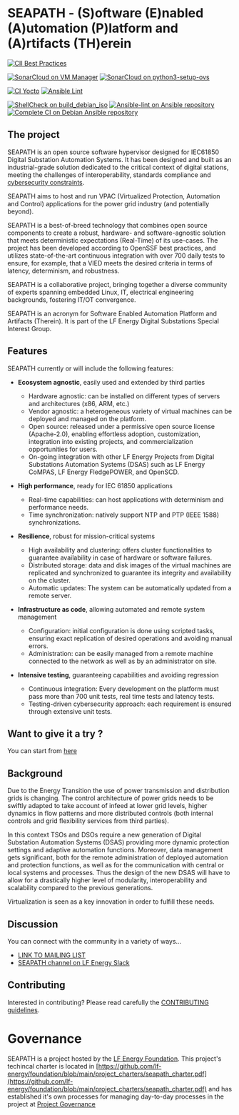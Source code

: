 # SEAPATH - (S)oftware (E)nabled (A)utomation (P)latform and (A)rtifacts (TH)erein

[![CII Best Practices](https://bestpractices.coreinfrastructure.org/projects/5398/badge)](https://bestpractices.coreinfrastructure.org/projects/5398)

[![SonarCloud on VM Manager](https://sonarcloud.io/api/project_badges/measure?project=seapath_vm_manager&metric=alert_status)](https://sonarcloud.io/summary/new_code?id=seapath_vm_manager)
[![SonarCloud on python3-setup-ovs](https://sonarcloud.io/api/project_badges/measure?project=seapath_python3-setup-ovs&metric=alert_status)](https://sonarcloud.io/summary/new_code?id=seapath_python3-setup-ovs)

[![CI Yocto](https://github.com/seapath/ansible/actions/workflows/ci-yocto-weekly.yml/badge.svg)](https://github.com/seapath/ansible/actions/workflows/ci-yocto-weekly.yml)
[![Ansible Lint](https://github.com/seapath/ansible/actions/workflows/ansible-lint-yocto-weekly.yml/badge.svg)](https://github.com/seapath/ansible/actions/workflows/ansible-lint-yocto-weekly.yml)

[![ShellCheck on build_debian_iso](https://github.com/seapath/build_debian_iso/actions/workflows/shellcheck-weekly.yml/badge.svg)](https://github.com/seapath/build_debian_iso/actions/workflows/shellcheck-weekly.yml)
[![Ansible-lint on Ansible repository](https://github.com/seapath/ansible/actions/workflows/ansible-lint-debian-weekly.yml/badge.svg)](https://github.com/seapath/ansible/actions/workflows/ansible-lint-debian-weekly.yml )
[![Complete CI on Debian Ansible repository](https://github.com/seapath/ansible/actions/workflows/ci-debian-weekly.yml/badge.svg)](https://github.com/seapath/ansible/actions/workflows/ci-debian-weekly.yml)

## The project

SEAPATH is an open source software hypervisor designed for IEC61850 Digital Substation Automation Systems. It has been designed and built as an industrial-grade solution dedicated to the critical context of digital stations, meeting the challenges of interoperability, standards compliance and [cybersecurity constraints](https://lfenergy.org/lf-energy-seapath-project-completes-security-audit-and-threat-model/).

SEAPATH aims to host and run VPAC (Virtualized Protection, Automation and Control) applications for the power grid industry (and potentially beyond).

SEAPATH is a best-of-breed technology that combines open source components to create a robust, hardware- and software-agnostic solution that meets deterministic expectations (Real-Time) of its use-cases. The project has been developed according to OpenSSF best practices, and utilizes state-of-the-art continuous integration with over 700 daily tests to ensure, for example, that a VIED meets the desired criteria in terms of latency, determinism, and robustness.

SEAPATH is a collaborative project, bringing together a diverse community of experts spanning embedded Linux, IT, electrical engineering backgrounds, fostering IT/OT convergence.

SEAPATH is an acronym for Software Enabled Automation Platform and Artifacts (Therein). It is part of the LF Energy Digital Substations Special Interest Group.

## Features

SEAPATH currently or will include the following features:

- **Ecosystem agnostic**, easily used and extended by third parties
  - Hardware agnostic: can be installed on different types of servers and architectures (x86, ARM, etc.)
  - Vendor agnostic: a heterogeneous variety of virtual machines can be deployed and managed on the platform.
  - Open source: released under a permissive open source license (Apache-2.0), enabling effortless adoption, customization, integration into existing projects, and commercialization opportunities for users.
  - On-going integration with other LF Energy Projects from Digital Substations Automation Systems (DSAS) such as LF Energy CoMPAS, LF Energy FledgePOWER, and OpenSCD.

- **High performance**, ready for IEC 61850 applications
  - Real-time capabilities: can host applications with determinism and performance needs.
  - Time synchronization: natively support NTP and PTP (IEEE 1588) synchronizations.

- **Resilience**, robust for mission-critical systems
  - High availability and clustering: offers cluster functionalities to guarantee availability in case of hardware or software failures.
  - Distributed storage: data and disk images of the virtual machines are replicated and synchronized to guarantee its integrity and availability on the cluster.
  - Automatic updates: The system can be automatically updated from a remote server.

- **Infrastructure as code**, allowing automated and remote system management
  - Configuration: initial configuration is done using scripted tasks, ensuring exact replication of desired operations and avoiding manual errors.
  - Administration: can be easily managed from a remote machine connected to the network as well as by an administrator on site.

- **Intensive testing**, guaranteeing capabilities and avoiding regression
  - Continuous integration: Every development on the platform must pass more than 700 unit tests, real time tests and latency tests.
  - Testing-driven cybersecurity approach: each requirement is ensured through extensive unit tests.

## Want to give it a try ?

 You can start from [here](https://github.com/seapath/seapath-architecture)

## Background

Due to the Energy Transition the use of power transmission and distribution grids is changing. The control architecture of
power grids needs to be swiftly adapted to take account of infeed at lower grid levels, higher dynamics in flow patterns and
more distributed controls (both internal controls and grid flexibility services from third parties).

In this context TSOs and DSOs require a new generation of Digital Substation Automation Systems (DSAS) providing more
dynamic protection settings and adaptive automation functions. Moreover, data management gets significant, both for the
remote administration of deployed automation and protection functions, as well as for the communication with central or
local systems and processes. Thus the design of the new DSAS will have to allow for a drastically higher level of modularity,
interoperability and scalability compared to the previous generations.

Virtualization is seen as a key innovation in order to fulfill these needs.

## Discussion

You can connect with the community in a variety of ways...

- [LINK TO MAILING LIST](https://lists.lfenergy.org/g/SEAPATH-TSC)
- [SEAPATH channel on LF Energy Slack](https://lfenergy.slack.com/archives/C01EH8ZLJTC)

## Contributing

Interested in contributing? Please read carefully the [CONTRIBUTING guidelines](/CONTRIBUTING.md).

# Governance

SEAPATH is a project hosted by the [LF Energy Foundation](https://lfenergy.org). This project's techincal charter is located in [https://github.com/lf-energy/foundation/blob/main/project_charters/seapath_charter.pdf](https://github.com/lf-energy/foundation/blob/main/project_charters/seapath_charter.pdf) and has established it's own processes for managing day-to-day processes in the project at [Project Governance](https://github.com/seapath/.github/blob/main/seapath_governance.md)
